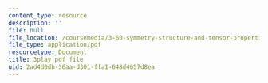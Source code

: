 ```yaml
---
content_type: resource
description: ''
file: null
file_location: /coursemedia/3-60-symmetry-structure-and-tensor-properties-of-materials-fall-2005/2ad4d0db36aad301ffa1648d4657d8ea_RoxLGn5VN4g.pdf
file_type: application/pdf
resourcetype: Document
title: 3play pdf file
uid: 2ad4d0db-36aa-d301-ffa1-648d4657d8ea
---
```

